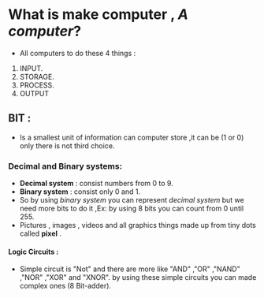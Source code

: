 # What is make computer , *A computer*?
- All computers to do these 4 things :
 1. INPUT.
 1. STORAGE.
 1. PROCESS.
 1. OUTPUT

## BIT :
 - Is a smallest unit of information can computer store ,it can be (1 or 0) only there is not third choice.

### Decimal and Binary systems:
 - **Decimal system** : consist numbers from 0 to 9.
 - **Binary system** : consist only 0 and 1.
 - So by using _binary system_ you can represent _decimal system_ but we need  more bits to do it ,Ex: by using 
   8 bits you can count from 0 until 255.
 - Pictures , images , videos and all graphics things made up from tiny dots called **pixel** .

#### Logic Circuits :
 - Simple circuit is "Not" and there are more like "AND" ,"OR" ,"NAND" ,"NOR" ,"XOR" and "XNOR".
   by using these simple circuits you can made complex ones (8 Bit-adder). 
